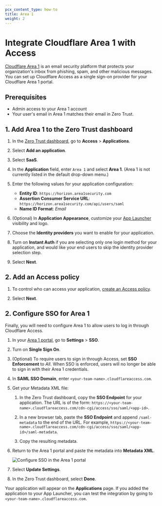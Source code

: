 ```yaml
---
pcx_content_type: how-to
title: Area 1
weight: 2
---
```


# Integrate Cloudflare Area 1 with Access

[Cloudflare Area 1](https://www.cloudflare.com/products/zero-trust/email-security/) is an email security platform that protects your organization's inbox from phishing, spam, and other malicious messages. You can set up Cloudflare Access as a single sign-on provider for your Cloudflare Area 1 portal.

## Prerequisites

- Admin access to your Area 1 account
- Your user's email in Area 1 matches their email in Zero Trust.

## 1. Add Area 1 to the Zero Trust dashboard

1. In the [Zero Trust dashboard](https://dash.teams.cloudflare.com), go to **Access** > **Applications**.

2. Select **Add an application**.

3. Select **SaaS**.

4. In the **Application** field, enter `Area 1` and select **Area 1**. (Area 1 is not currently listed in the default drop-down menu.)

5. Enter the following values for your application configuration:
    - **Entity ID**: `https://horizon.area1security.com`
    -  **Assertion Consumer Service URL**: `https://horizon.area1security.com/api/users/saml`
    - **Name ID Format**: _Email_

6. (Optional) In **Application Appearance**, customize your [App Launcher](/cloudflare-one/applications/app-launcher/) visibility and logo.

7. Choose the **Identity providers** you want to enable for your application.

8. Turn on **Instant Auth** if you are selecting only one login method for your application, and would like your end users to skip the identity provider selection step.

9. Select **Next**.

## 2. Add an Access policy

1. To control who can access your application, [create an Access policy](/cloudflare-one/policies/access/).

2. Select **Next**.

## 2. Configure SSO for Area 1

Finally, you will need to configure Area 1 to allow users to log in through Cloudflare Access.

1. In your [Area 1 portal](https://horizon.area1security.com/), go to **Settings** > **SSO**.

2. Turn on **Single Sign On**.

3. (Optional) To require users to sign in through Access, set **SSO Enforcement** to _All_. When SSO is enforced, users will no longer be able to sign in with their Area 1 credentials.

4. In **SAML SSO Domain**, enter `<your-team-name>.cloudflareaccess.com`.

5. Get your Metadata XML file:

    1. In the Zero Trust dashboard, copy the **SSO Endpoint** for your application. The URL is of the form: `https://<your-team-name>.cloudflareaccess.com/cdn-cgi/access/sso/saml/<app-id>`.

    2. In a new browser tab, paste the **SSO Endpoint** and append `/saml-metadata` to the end of the URL. For example,
    `https://<your-team-name>.cloudflareaccess.com/cdn-cgi/access/sso/saml/<app-id>/saml-metadata`.

    3. Copy the resulting metadata.

6. Return to the Area 1 portal and paste the metadata into **Metadata XML**.

    ![Configure SSO in the Area 1 portal](/cloudflare-one/static/documentation/applications/area1-sso-config.png)

7. Select **Update Settings**.

8. In the Zero Trust dashboard, select **Done**.

Your application will appear on the **Applications** page. If you added the application to your App Launcher, you can test the integration by going to `<your-team-name>.cloudflareaccess.com`.
